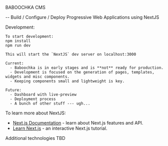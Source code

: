 BABOOCHKA CMS

-- Build / Configure / Deploy Progressive Web Applications using NextJS

Development:
    
    To start development:
    npm install
    npm run dev
    
    This will start the `NextJS` dev server on localhost:3000

    Current:
      - Baboochka is in early stages and is **not** ready for production.
      - Development is focused on the generation of pages, templates, widgets and misc components.
      - Keeping components small and lightweight is key.
    
    Future:
      - Dashboard with live-preview
      - Deployment process
      - A bunch of other stuff --- ugh...

To learn more about NextJS:
  - [Next.js Documentation](https://nextjs.org/docs) - learn about Next.js features and API.
  - [Learn Next.js](https://nextjs.org/learn) - an interactive Next.js tutorial.

Additional technologies TBD